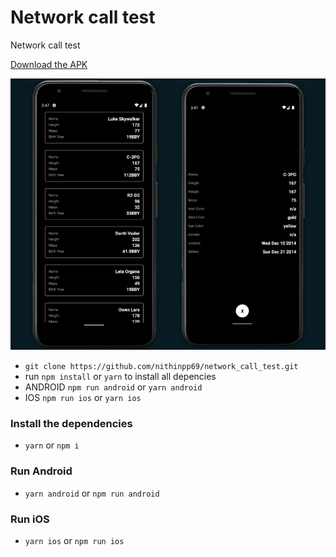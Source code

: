 # Network call test

Network call test 

[Download the APK](https://github.com/nithinpp69/network_call_test/raw/main/android/app/release/app-release.apk)

![](example.png)


* ```git clone https://github.com/nithinpp69/network_call_test.git```
* run ```npm install``` or ```yarn``` to install all depencies
* ANDROID ```npm run android``` or ```yarn android``` 
* IOS ```npm run ios``` or ```yarn ios``` 

### Install the dependencies

* ```yarn```   or   ```npm i```

### Run Android

* ```yarn android```  or  ```npm run android```

### Run iOS

* ```yarn ios```  or  ```npm run ios```
